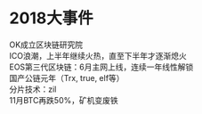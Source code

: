 # 2018大事件

OK成立区块链研究院  
ICO浪潮，上半年继续火热，直至下半年才逐渐熄火  
EOS第三代区块链：6月主网上线，连续一年线性解锁  
国产公链元年（Trx, true, elf等）  
分片技术：zil  
11月BTC再跌50%，矿机变废铁  


